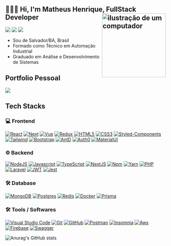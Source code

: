 <link rel="stylesheet" href="https://cdn.jsdelivr.net/gh/devicons/devicon@v2.15.1/devicon.min.css">
 
## 👨🏻‍💻 Hi, I'm Matheus Henrique, FullStack Developer <img src="https://raw.githubusercontent.com/MicaelliMedeiros/micaellimedeiros/master/image/computer-illustration.png" alt="ilustração de um computador" min-width="200px" max-width="200px" width="200px" align="right">

<a href="https://instagram.com/matheushenriquebc"><img src="https://img.shields.io/badge/-@matheushenriquebc_-E4405F?style=flat-square&logo=Instagram&logoColor=white"/></a>
<a href="https://www.linkedin.com/in/matheus-henrique-batista-120821"><img src="https://img.shields.io/badge/-Matheus%20Henrique-0077B5?style=flat-square&logo=Linkedin&logoColor=white"/></a>
<a href="mailto:matheus.mhg2@gmail.com"><img src="https://img.shields.io/badge/-matheus.mhg2@gmail.com-D14836?style=flat-square&logo=Gmail&logoColor=white"/></a>   

- Sou de Salvador/BA, Brasil 
- Formado como Técnico em Automação Industrial
- Graduado em Análise e Desenvolvimento de Sistemas  
  
## Portfolio Pessoal

<a href="https://matheushenrique-dev.netlify.app"><img src="https://img.shields.io/badge/portfolio-website-000000?style=for-the-badge&logo=About.me&logoColor=white"/></a>  

## Tech Stacks

### 💻 Frontend  
 
[![React](https://img.shields.io/badge/-React-333333?style=flat&logo=react)](https://pt-br.reactjs.org)
[![Next](https://img.shields.io/badge/NextJS-333333?style=flat&logo=nextdotjs)](https://nextjs.org)
[![Vue](https://img.shields.io/badge/-VueJS-333333?style=flat&logo=vuedotjs)](https://vuejs.org) 
[![Redux](https://img.shields.io/badge/-Redux-333333?style=flat&logo=redux&logoColor=blue)](https://redux.js.org/) 
[![HTML5](https://img.shields.io/badge/-HTML5-333333?style=flat&logo=html5)](https://developer.mozilla.org/pt-BR/docs/Web/HTML)
[![CSS3](https://img.shields.io/badge/-CSS3-333333?style=flat&logo=css3&logoColor=blue)](https://developer.mozilla.org/pt-BR/docs/Web/CSS)
[![Styled-Components](https://img.shields.io/badge/-StyledComponents-333333?style=flat&logo=styledcomponents )](https://styled-components.com/)
[![Tailwind](https://img.shields.io/badge/-Tailwind-333333?style=flat&logo=tailwindcss)](https://tailwindcss.com/)
[![Bootstrap](https://img.shields.io/badge/-Bootstrap-333333?style=flat&logo=bootstrap)](https://getbootstrap.com/) 
[![AntD](https://img.shields.io/badge/-AntD-333333?style=flat&logo=antdesign&logoColor=blue)](https://ant.design) 
[![Auth0](https://img.shields.io/badge/-Auth0-333333?style=flat&logo=auth0&logoColor=red)](https://auth0.com/) 
[![MaterialUI](https://img.shields.io/badge/-MUI-333333?style=flat&logo=mui)](https://mui.com/) 
 
### ⚙️ Backend   

[![NodeJS](https://img.shields.io/badge/-NodeJs-333333?style=flat&logo=node.js)](https://nodejs.org) 
[![Javascript](https://img.shields.io/badge/-JavaScript-333333?style=flat&logo=javascript)](https://javascript.com)
[![TypeScript](https://img.shields.io/badge/-Typescript-333333?style=flat&logo=typescript)](https://typescriptlang.org/)
[![NestJS](https://img.shields.io/badge/-NestJS-333333?style=flat&logo=nestjs&logoColor=red)](https://nestjs.com)
[![Npm](https://img.shields.io/badge/-Npm-333333?style=flat&logo=npm)](https://npmjs.com)
[![Yarn](https://img.shields.io/badge/-Yarn-333333?style=flat&logo=yarn)](https://yarnpkg.com)
[![PHP](https://img.shields.io/badge/-PHP-333333?style=flat&logo=php)](https://php.net/) 
[![Laravel](https://img.shields.io/badge/-Laravel-333333?style=flat&logo=laravel)](https://laravel.com/)
[![JWT](https://img.shields.io/badge/-JWT-333333?style=flat&logo=jsonwebtokens)](https://jwt.io)
[![Jest](https://img.shields.io/badge/-Jest-333333?style=flat&logo=jest&logoColor=red)](https://jestjs.io) 


### 🛠 Database 
 
[![MongoDB](https://img.shields.io/badge/-MongoDB-333333?style=flat&logo=mongodb)](https://www.mongodb.com)
[![Postgres](https://img.shields.io/badge/-PostgreSQL-333333?style=flat&logo=postgresql)](https://postgresql.com) 
[![Redis](https://img.shields.io/badge/-Redis-333333?style=flat&logo=redis)](https://redis.io)
[![Docker](https://img.shields.io/badge/-Docker-333333?style=flat&logo=docker)](https://docker.com)
[![Prisma](https://img.shields.io/badge/-Prisma-333333?style=flat&logo=prisma)](https://prisma.io)


### 🛠 Tools / Softwares 
 
[![Visual Studio Code](https://img.shields.io/badge/Visual%20Studio%20Code-333333?style=flat&logo=vscode&logoColor=blue)](https://code.visualstudio.com)
[![Git](https://img.shields.io/badge/Git-333333?style=flat&logo=Git)](https://git-scm.com)
[![GitHub](https://img.shields.io/badge/Github-333333?style=flat&logo=Github)](https://github.com)
[![Postman](https://img.shields.io/badge/Postman-333333?style=flat&logo=Postman)](https://postman.com)
[![Insomnia](https://img.shields.io/badge/Insomnia-333333?style=flat&logo=insomnia&logoColor=5849BE)](https://insomnia.rest)
[![Aws](https://img.shields.io/badge/AWS-333333?style=flat&logo=Amazon&logoColor=FF9900)](https://aws.amazon.com)
[![Firebase](https://img.shields.io/badge/Firebase-333333?style=flat&logo=firebase&logoColor=red)](https://firebase.google.com)
[![Swagger](https://img.shields.io/badge/Swagger-333333?style=flat&logo=swagger)](https://swagger.io/)
 
  
![Anurag's GitHub stats](https://github-readme-stats-git-masterrstaa-rickstaa.vercel.app/api?username=matheushenriquecsb) 
 
 
